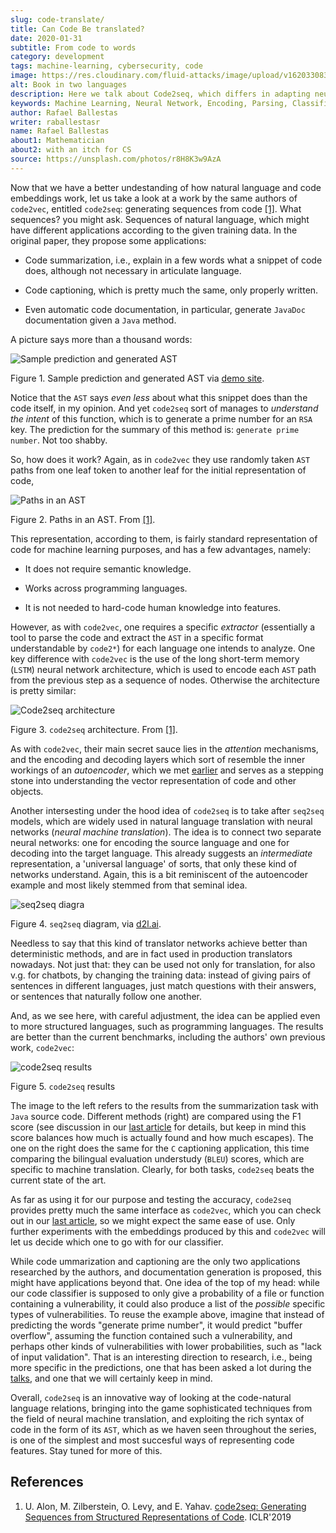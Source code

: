 ```yaml
---
slug: code-translate/
title: Can Code Be translated?
date: 2020-01-31
subtitle: From code to words
category: development
tags: machine-learning, cybersecurity, code
image: https://res.cloudinary.com/fluid-attacks/image/upload/v1620330835/blog/code-translate/cover_wmd0zp.webp
alt: Book in two languages
description: Here we talk about Code2seq, which differs in adapting neural machine translation techniques to the task of mapping a snippet of code to a sequence of words.
keywords: Machine Learning, Neural Network, Encoding, Parsing, Classifier, Vulnerability, Code2seq, Ethical Hacking, Pentesting
author: Rafael Ballestas
writer: raballestasr
name: Rafael Ballestas
about1: Mathematician
about2: with an itch for CS
source: https://unsplash.com/photos/r8H8K3w9AzA
---
```


Now that we have a better undestanding of how natural language and code
embeddings work, let us take a look at a work by the same authors of
`code2vec`, entitled `code2seq`: generating sequences from code
[\[1\]](#r1). What sequences? you might ask. Sequences of natural
language, which might have different applications according to the given
training data. In the original paper, they propose some applications:

- Code summarization, i.e., explain in a few words what a snippet of
  code does, although not necessary in articulate language.

- Code captioning, which is pretty much the same, only properly
  written.

- Even automatic code documentation, in particular, generate `JavaDoc`
  documentation given a `Java` method.

A picture says more than a thousand words:

<div class="imgblock">

![Sample prediction and generated AST](https://res.cloudinary.com/fluid-attacks/image/upload/v1620330833/blog/code-translate/example_piygbl.webp)

<div class="title">

Figure 1. Sample prediction and generated AST via [demo
site](https://code2seq.org/).

</div>

</div>

Notice that the `AST` says *even less* about what this snippet does than
the code itself, in my opinion. And yet `code2seq` sort of manages to
*understand the intent* of this function, which is to generate a prime
number for an `RSA` key. The prediction for the summary of this method
is: `generate prime number`. Not too shabby.

So, how does it work? Again, as in `code2vec` they use randomly taken
`AST` paths from one leaf token to another leaf for the initial
representation of code,

<div class="imgblock">

![Paths in an AST](https://res.cloudinary.com/fluid-attacks/image/upload/v1620330832/blog/code-translate/ast-paths_bkk3wi.webp)

<div class="title">

Figure 2. Paths in an AST. From [\[1\]](#r1).

</div>

</div>

This representation, according to them, is fairly standard
representation of code for machine learning purposes, and has a few
advantages, namely:

- It does not require semantic knowledge.

- Works across programming languages.

- It is not needed to hard-code human knowledge into features.

However, as with `code2vec`, one requires a specific *extractor*
(essentially a tool to parse the code and extract the `AST` in a
specific format understandable by `code2*`) for each language one
intends to analyze. One key difference with `code2vec` is the use of the
long short-term memory (`LSTM`) neural network architecture, which is
used to encode each `AST` path from the previous step as a sequence of
nodes. Otherwise the architecture is pretty similar:

<div class="imgblock">

![Code2seq architecture](https://res.cloudinary.com/fluid-attacks/image/upload/v1620330833/blog/code-translate/network_cprp7q.webp)

<div class="title">

Figure 3. `code2seq` architecture. From [\[1\]](#r1).

</div>

</div>

As with `code2vec`, their main secret sauce lies in the *attention*
mechanisms, and the encoding and decoding layers which sort of resemble
the inner workings of an *autoencoder*, which we met
[earlier](../embed-code-vector/) and serves as a stepping stone into
understanding the vector representation of code and other objects.

<div>
<cta-banner
buttontxt="Read more"
link="/solutions/secure-code-review/"
title="Get started with Fluid Attacks' Secure Code Review solution right now"
/>
</div>

Another intersesting under the hood idea of `code2seq` is to take after
`seq2seq` models, which are widely used in natural language translation
with neural networks (*neural machine translation*). The idea is to
connect two separate neural networks: one for encoding the source
language and one for decoding into the target language. This already
suggests an *intermediate* representation, a 'universal language' of
sorts, that only these kind of networks understand. Again, this is a bit
reminiscent of the autoencoder example and most likely stemmed from that
seminal idea.

<div class="imgblock">

![seq2seq diagra](https://res.cloudinary.com/fluid-attacks/image/upload/v1620330833/blog/code-translate/seq2seq_gdwcwt.webp)

<div class="title">

Figure 4. `seq2seq` diagram, via [d2l.ai](https://d2l.ai/_images/seq2seq.svg).

</div>

</div>

Needless to say that this kind of translator networks achieve better
than deterministic methods, and are in fact used in production
translators nowadays. Not just that: they can be used not only for
translation, for also v.g. for chatbots, by changing the training data:
instead of giving pairs of sentences in different languages, just match
questions with their answers, or sentences that naturally follow one
another.

And, as we see here, with careful adjustment, the idea can be applied
even to more structured languages, such as programming languages. The
results are better than the current benchmarks, including the authors'
own previous work, `code2vec`:

<div class="imgblock">

![code2seq results](https://res.cloudinary.com/fluid-attacks/image/upload/v1620330832/blog/code-translate/results_b9vy81.webp)

<div class="title">

Figure 5. `code2seq` results

</div>

</div>

The image to the left refers to the results from the summarization task
with `Java` source code. Different methods (right) are compared using
the F1 score (see discussion in our [last article](../further-code2vec/)
for details, but keep in mind this score balances how much is actually
found and how much escapes). The one on the right does the same for the
`C` captioning application, this time comparing the
bilingual evaluation understudy (`BLEU`) scores, which are specific to
machine translation. Clearly, for both tasks, `code2seq` beats the
current state of the art.

As far as using it for our purpose and testing the accuracy, `code2seq`
provides pretty much the same interface as `code2vec`, which you can
check out in our [last article](../further-code2vec/), so we might
expect the same ease of use. Only further experiments with the
embeddings produced by this and `code2vec` will let us decide which one
to go with for our classifier.

While code ummarization and captioning are the only two applications
researched by the authors, and documentation generation is proposed,
this might have applications beyond that. One idea of the top of my
head: while our code classifier is supposed to only give a probability
of a file or function containing a vulnerability, it could also produce
a list of the *possible* specific types of vulnerabilities. To reuse the
example above, imagine that instead of predicting the words "generate
prime number", it would predict "buffer overflow", assuming the function
contained such a vulnerability, and perhaps other kinds of
vulnerabilities with lower probabilities, such as "lack of input
validation". That is an interesting direction to research, i.e., being
more specific in the predictions, one that has been asked a lot during
the [talks](https://www.youtube.com/watch?v=CRoQZDmRvoE), and one that
we will certainly keep in mind.

Overall, `code2seq` is an innovative way of looking at the code-natural
language relations, bringing into the game sophisticated techniques from
the field of neural machine translation, and exploiting the rich syntax
of code in the form of its `AST`, which as we haven seen throughout the
series, is one of the simplest and most succesful ways of representing
code features. Stay tuned for more of this.

## References

1. U. Alon, M. Zilberstein, O. Levy, and E. Yahav. [code2seq:
    Generating Sequences from Structured Representations of
    Code](https://openreview.net/pdf?id=H1gKYo09tX). ICLR'2019
